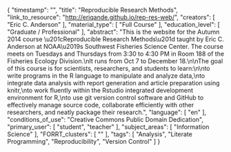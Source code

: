 {
    "timestamp": "",
    "title": "Reproducible Research Methods",
    "link_to_resource": "http://eriqande.github.io/rep-res-web/",
    "creators": [
        "Eric C. Anderson"
    ],
    "material_type": [
        "Full Course"
    ],
    "education_level": [
        "Graduate / Professional"
    ],
    "abstract": "This is the website for the Autumn 2014 course \u201cReproducible Research Methods\u201d taught by Eric C. Anderson at NOAA\u2019s Southwest Fisheries Science Center. The course meets on Tuesdays and Thursdays from 3:30 to 4:30 PM in Room 188 of the Fisheries Ecology Division.\nIt runs from Oct 7 to December 18.\n\nThe goal of this course is for scientists, researchers, and students to learn:\n\nto write programs in the R language to manipulate and analyze data,\nto integrate data analysis with report generation and article preparation using knitr,\nto work fluently within the Rstudio integrated development environment for R,\nto use git version control software and GitHub to effectively manage source code, collaborate efficiently with other researchers, and neatly package their research.",
    "language": [
        "en"
    ],
    "conditions_of_use": "Creative Commons Public Domain Dedication",
    "primary_user": [
        "student",
        "teacher"
    ],
    "subject_areas": [
        "Information Science"
    ],
    "FORRT_clusters": [
        ""
    ],
    "tags": [
        "Analysis",
        "Literate Programming",
        "Reproducibility",
        "Version Control"
    ]
}